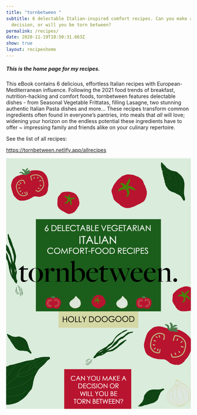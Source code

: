 ```yaml
---
title: "tornbetween "
subtitle: 6 delectable Italian-inspired comfort recipes. Can you make a
  decision, or will you be torn between?
permalink: /recipes/
date: 2020-11-19T18:50:31.663Z
show: true
layout: recipeshome
---
```

##### This is the home page for my recipes.

This eBook contains 6 delicious, effortless Italian recipes with European-Mediterranean influence. Following the 2021 food trends of breakfast, nutrition-hacking and comfort foods, tornbetween features delectable dishes - from Seasonal Vegetable Frittatas, filling Lasagne, two stunning authentic Italian Pasta dishes and more... These recipes transform common ingredients often found in everyone’s pantries, into meals that *all* will love; widening your horizon on the endless potential these ingredients have to offer ~ impressing family and friends alike on your culinary repertoire.

See the list of all recipes:

 <https://tornbetween.netlify.app/allrecipes>

![tornbetween eBook recipe cover which has hand-drawn vegetable illustrations in the colours of Italy.](../uploads/ebook-coverpsd.jpg "tornbetween eBook recipe cover")